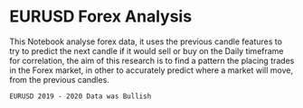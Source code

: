 # EURUSD Forex Analysis 

This Notebook analyse forex data, it uses the previous candle features to try to predict the next candle if it would sell or buy on the Daily timeframe for correlation, the aim of this research is to find a pattern the placing trades in the Forex market, in other to accurately predict where a market will move, from the previous candles.

    EURUSD 2019 - 2020 Data was Bullish 


